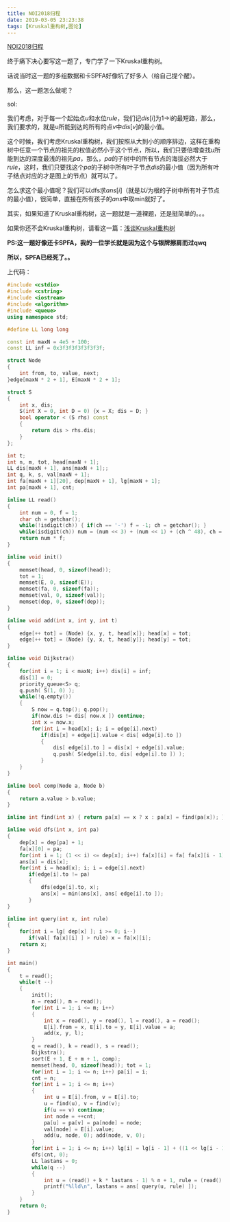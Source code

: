 ```yaml
---
title: NOI2018归程
date: 2019-03-05 23:23:38
tags: [Kruskal重构树,图论]
---
```


[NOI2018归程](https://www.luogu.org/problemnew/show/P4768)

终于痛下决心要写这一题了，专门学了一下Kruskal重构树。

话说当时这一题的多组数据和卡SPFA好像坑了好多人（给自己提个醒）。

那么，这一题怎么做呢？

<!--more-->

sol:

我们考虑，对于每一个起始点$u$和水位$rule$，我们记$dis[i]$为1->i的最短路，那么，我们要求的，就是u所能到达的所有的点$v$中$dis[v]$的最小值。

这个时候，我们考虑Kruskal重构树，我们按照从大到小的顺序排边，这样在重构树中任意一个节点的祖先的权值必然小于这个节点，所以，我们只要倍增查找$u$所能到达的深度最浅的祖先$pa$，那么，$pa$的子树中的所有节点的海拔必然大于$rule$，这时，我们只要找这个$pa$的子树中所有叶子节点$dis$的最小值（因为所有叶子结点对应的才是图上的节点）就可以了。

怎么求这个最小值呢？我们可以dfs求$ans[i]$（就是以$i$为根的子树中所有叶子节点的最小值），很简单，直接在所有孩子的$ans$中取min就好了。

其实，如果知道了Kruskal重构树，这一题就是一道裸题，还是挺简单的。。。

如果你还不会Kruskal重构树，请看这一篇：[浅谈Kruskal重构树](https://cmwqf.github.io/2019/03/04/%E6%B5%85%E8%B0%88%E5%85%8B%E9%B2%81%E6%96%AF%E5%8D%A1%E5%B0%94%E9%87%8D%E6%9E%84%E6%A0%91/)

**PS:这一题好像还卡SPFA，我的一位学长就是因为这个与银牌擦肩而过qwq**

**所以，SPFA已经死了。。**

上代码：

```c++
#include <cstdio>
#include <cstring>
#include <iostream>
#include <algorithm>
#include <queue>
using namespace std;

#define LL long long

const int maxN = 4e5 + 100;
const LL inf = 0x3f3f3f3f3f3f3f;

struct Node
{
    int from, to, value, next;
}edge[maxN * 2 + 1], E[maxN * 2 + 1];

struct S
{
    int x, dis;
    S(int X = 0, int D = 0) {x = X; dis = D; } 
    bool operator < (S rhs) const
    {
        return dis > rhs.dis;
    }
};

int t;
int n, m, tot, head[maxN + 1];
LL dis[maxN + 1], ans[maxN + 1];;
int q, k, s, val[maxN + 1];
int fa[maxN + 1][20], dep[maxN + 1], lg[maxN + 1];
int pa[maxN + 1], cnt;

inline LL read()
{
    int num = 0, f = 1;
    char ch = getchar();
    while(!isdigit(ch)) { if(ch == '-') f = -1; ch = getchar(); }
    while(isdigit(ch)) num = (num << 3) + (num << 1) + (ch ^ 48), ch = getchar();
    return num * f;
}

inline void init()
{
    memset(head, 0, sizeof(head));
    tot = 1;
    memset(E, 0, sizeof(E));
    memset(fa, 0, sizeof(fa));
    memset(val, 0, sizeof(val));
    memset(dep, 0, sizeof(dep));
}

inline void add(int x, int y, int t)
{
    edge[++ tot] = (Node) {x, y, t, head[x]}; head[x] = tot;
    edge[++ tot] = (Node) {y, x, t, head[y]}; head[y] = tot;
}

inline void Dijkstra()
{
    for(int i = 1; i < maxN; i++) dis[i] = inf;
    dis[1] = 0;
    priority_queue<S> q;
    q.push( S(1, 0) );
    while(!q.empty())
    {
        S now = q.top(); q.pop();
        if(now.dis != dis[ now.x ]) continue;
        int x = now.x;
        for(int i = head[x]; i; i = edge[i].next)
           if(dis[x] + edge[i].value < dis[ edge[i].to ])
           {
               dis[ edge[i].to ] = dis[x] + edge[i].value;
               q.push( S(edge[i].to, dis[ edge[i].to ]) );
           }
    }
}

inline bool comp(Node a, Node b)
{
    return a.value > b.value;
}

inline int find(int x) { return pa[x] == x ? x : pa[x] = find(pa[x]); }

inline void dfs(int x, int pa)
{
    dep[x] = dep[pa] + 1;
    fa[x][0] = pa;
    for(int i = 1; (1 << i) <= dep[x]; i++) fa[x][i] = fa[ fa[x][i - 1] ][i - 1];
    ans[x] = dis[x];
    for(int i = head[x]; i; i = edge[i].next)
       if(edge[i].to != pa) 
       {
           dfs(edge[i].to, x);
           ans[x] = min(ans[x], ans[ edge[i].to ]);
       }
}

inline int query(int x, int rule)
{
    for(int i = lg[ dep[x] ]; i >= 0; i--)
       if(val[ fa[x][i] ] > rule) x = fa[x][i];
    return x;
}

int main()
{
    t = read();
    while(t --)
    {
        init();
        n = read(), m = read();
        for(int i = 1; i <= m; i++)
        {
            int x = read(), y = read(), l = read(), a = read();
            E[i].from = x, E[i].to = y, E[i].value = a;
            add(x, y, l);
        }
        q = read(), k = read(), s = read();
        Dijkstra();
        sort(E + 1, E + m + 1, comp);
        memset(head, 0, sizeof(head)); tot = 1;
        for(int i = 1; i <= n; i++) pa[i] = i;
        cnt = n;
        for(int i = 1; i <= m; i++)
        {
            int u = E[i].from, v = E[i].to;
            u = find(u), v = find(v);
            if(u == v) continue;
            int node = ++cnt;
            pa[u] = pa[v] = pa[node] = node;
            val[node] = E[i].value;
            add(u, node, 0); add(node, v, 0);
        }
        for(int i = 1; i <= n; i++) lg[i] = lg[i - 1] + ((1 << lg[i - 1]) == i);
        dfs(cnt, 0);
        LL lastans = 0;
        while(q --)
        {
            int u = (read() + k * lastans - 1) % n + 1, rule = (read() + k * lastans) % (s + 1);
            printf("%lld\n", lastans = ans[ query(u, rule) ]);
        }
    }
    return 0;
}
```

